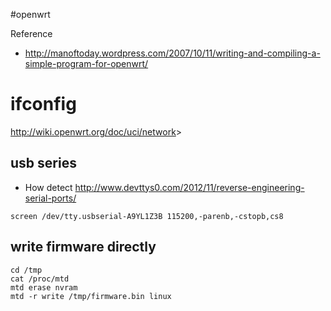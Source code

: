 #openwrt

Reference

* <http://manoftoday.wordpress.com/2007/10/11/writing-and-compiling-a-simple-program-for-openwrt/>

# ifconfig

<http://wiki.openwrt.org/doc/uci/network>>



## usb series
* How detect
<http://www.devttys0.com/2012/11/reverse-engineering-serial-ports/>

```
screen /dev/tty.usbserial-A9YL1Z3B 115200,-parenb,-cstopb,cs8
```


## write firmware directly

```
cd /tmp
cat /proc/mtd
mtd erase nvram
mtd -r write /tmp/firmware.bin linux

```